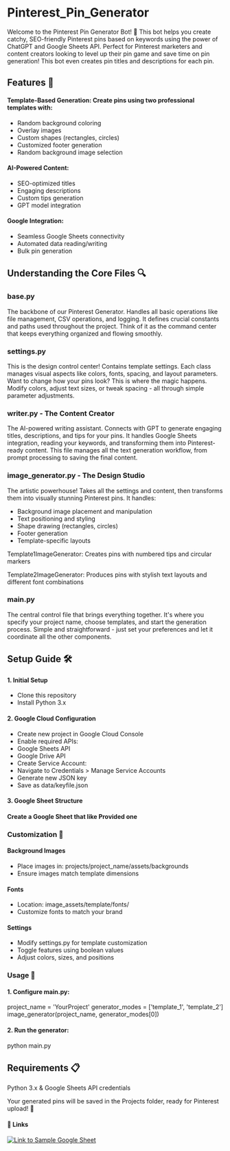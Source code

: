 # Pinterest_Pin_Generator
Welcome to the Pinterest Pin Generator Bot! 🎉
This bot helps you create catchy, SEO-friendly Pinterest pins based on keywords using the power of ChatGPT and Google Sheets API. Perfect for Pinterest marketers and content creators looking to level up their pin game and save time on pin generation! This bot even creates pin titles and descriptions for each pin.

## Features 🌟
#### Template-Based Generation: Create pins using two professional templates with:

* Random background coloring
* Overlay images
* Custom shapes (rectangles, circles)
* Customized footer generation
* Random background image selection
#### AI-Powered Content:

* SEO-optimized titles
* Engaging descriptions
* Custom tips generation
* GPT model integration
#### Google Integration:

* Seamless Google Sheets connectivity
* Automated data reading/writing
* Bulk pin generation

## Understanding the Core Files 🔍

### base.py
The backbone of our Pinterest Generator. Handles all basic operations like file management, CSV operations, and logging. It defines crucial constants and paths used throughout the project. Think of it as the command center that keeps everything organized and flowing smoothly.

### settings.py
This is the design control center! Contains template settings. Each class manages visual aspects like colors, fonts, spacing, and layout parameters. Want to change how your pins look? This is where the magic happens. Modify colors, adjust text sizes, or tweak spacing - all through simple parameter adjustments.

### writer.py - The Content Creator
The AI-powered writing assistant. Connects with GPT to generate engaging titles, descriptions, and tips for your pins. It handles Google Sheets integration, reading your keywords, and transforming them into Pinterest-ready content. This file manages all the text generation workflow, from prompt processing to saving the final content.

### image_generator.py - The Design Studio
The artistic powerhouse! Takes all the settings and content, then transforms them into visually stunning Pinterest pins. It handles:

* Background image placement and manipulation
* Text positioning and styling
* Shape drawing (rectangles, circles)
* Footer generation
* Template-specific layouts

Template1ImageGenerator: Creates pins with numbered tips and circular markers

Template2ImageGenerator: Produces pins with stylish text layouts and different font combinations

### main.py
The central control file that brings everything together. It's where you specify your project name, choose templates, and start the generation process. Simple and straightforward - just set your preferences and let it coordinate all the other components.


## Setup Guide 🛠️
#### 1. Initial Setup
* Clone this repository
* Install Python 3.x
#### 2. Google Cloud Configuration
* Create new project in Google Cloud Console
* Enable required APIs:
* Google Sheets API
* Google Drive API
* Create Service Account:
* Navigate to Credentials > Manage Service Accounts
* Generate new JSON key
* Save as data/keyfile.json
#### 3. Google Sheet Structure
#### Create a Google Sheet that like Provided one


### Customization 🎨
#### Background Images
* Place images in: projects/project_name/assets/backgrounds
* Ensure images match template dimensions
#### Fonts
* Location: image_assets/template/fonts/
* Customize fonts to match your brand
#### Settings
* Modify settings.py for template customization
* Toggle features using boolean values
* Adjust colors, sizes, and positions
### Usage 🚀
#### 1. Configure main.py:
project_name = 'YourProject'
generator_modes = ['template_1', 'template_2']
image_generator(project_name, generator_modes[0])

#### 2. Run the generator:
python main.py


## Requirements 📋
Python 3.x & Google Sheets API credentials

Your generated pins will be saved in the Projects folder, ready for Pinterest upload! 🎯
#### 🔗 Links

[![Link to Sample Google Sheet](https://img.shields.io/badge/Link%20to%20Sample%20Google%20Sheet-34A853?style=for-the-badge&logo=google-sheets&logoColor=white)](https://docs.google.com/spreadsheets/d/1c_eXPXtE21FlCAR0CcKgGjbUJ8HjaafnOs967pqJ_KQ/edit?usp=sharing)



